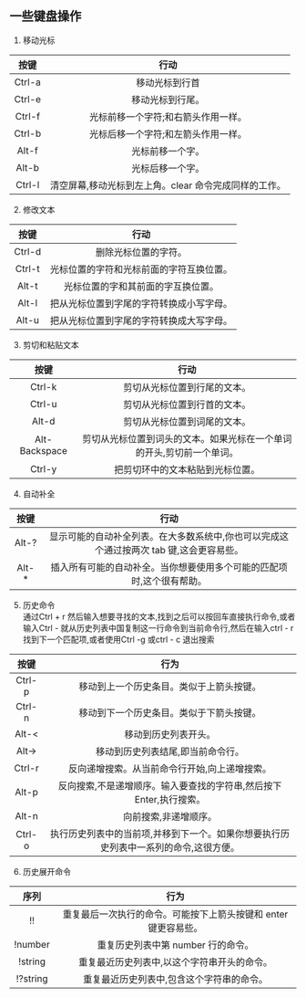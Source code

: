 ## 一些键盘操作
1. 移动光标  

| 按键 | 行动 |
| :---: | :---: |
| Ctrl-a | 移动光标到行首 |   
| Ctrl-e | 移动光标到行尾。|
| Ctrl-f | 光标前移一个字符;和右箭头作用一样。|
| Ctrl-b | 	光标后移一个字符;和左箭头作用一样。 | 
| Alt-f |	光标前移一个字。|
| Alt-b	| 光标后移一个字。|
| Ctrl-l| 清空屏幕,移动光标到左上角。clear 命令完成同样的工作。|

2. 修改文本

| 按键	| 行动 | 
| :---: | :---: |  
| Ctrl-d |	删除光标位置的字符。|
| Ctrl-t|光标位置的字符和光标前面的字符互换位置。|
| Alt-t	|光标位置的字和其前面的字互换位置。|
| Alt-l	|把从光标位置到字尾的字符转换成小写字母。|
| Alt-u	|把从光标位置到字尾的字符转换成大写字母。|

3. 剪切和粘贴文本

|按键|行动|
|:---: | :---: |  
|Ctrl-k	|剪切从光标位置到行尾的文本。|
| Ctrl-u | 剪切从光标位置到行首的文本。|
|Alt-d|	剪切从光标位置到词尾的文本。|
|Alt-Backspace|	剪切从光标位置到词头的文本。如果光标在一个单词的开头,剪切前一个单词。|
|Ctrl-y|	把剪切环中的文本粘贴到光标位置。|

4. 自动补全

|按键|行动|
|:---: | :---: |  
|Alt-?	|显示可能的自动补全列表。在大多数系统中,你也可以完成这个通过按两次 tab 键,这会更容易些。 |
| Alt-\* | 插入所有可能的自动补全。当你想要使用多个可能的匹配项时,这个很有帮助。|

5. 历史命令  
通过Ctrl + r 然后输入想要寻找的文本,找到之后可以按回车直接执行命令,或者输入Ctrl - 就从历史列表中国复制这一行命令到当前命令行,然后在输入ctrl - r找到下一个匹配项,或者使用Ctrl -g 或ctrl - c 退出搜索

| 按键| 行为 |
|:---: | :---: |  
|Ctrl-p	| 移动到上一个历史条目。类似于上箭头按键。|
| Ctrl-n|移动到下一个历史条目。类似于下箭头按键。|
|Alt-<	|移动到历史列表开头。|
| Alt->	|移动到历史列表结尾,即当前命令行。|
| Ctrl-r |反向递增搜索。从当前命令行开始,向上递增搜索。|
| Alt-p	| 反向搜索,不是递增顺序。输入要查找的字符串,然后按下 Enter,执行搜索。|
| Alt-n	| 向前搜索,非递增顺序。|
| Ctrl-o|执行历史列表中的当前项,并移到下一个。如果你想要执行历史列表中一系列的命令,这很方便。|
6. 历史展开命令

|序列| 行为|
|:---: | :---: |  
|!! |重复最后一次执行的命令。可能按下上箭头按键和 enter 键更容易些。|
|!number	|重复历史列表中第 number 行的命令。|
|!string	|重复最近历史列表中,以这个字符串开头的命令。|
|!?string	|重复最近历史列表中,包含这个字符串的命令。|
